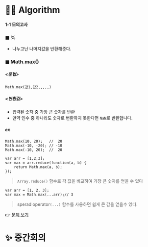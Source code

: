 <h1 id="👩‍💻-algorithm">👩‍💻 Algorithm</h1>
<h4 id="모의고사">1-1 모의고사</h4>
<h3 id="◼-">◼ %</h3>
<ul>
<li>나누고난 나머지값을 반환해준다.</li>
</ul>
<h3 id="◼-math.max">◼ Math.max()</h3>
<h5 id="문법">&lt;문법&gt;</h5>
<pre><code>Math.max(값1,값2,,,,,)
</code></pre>
<h5 id="반환값">&lt;반환값&gt;</h5>
<ul>
<li>입력된 숫자 중 가장 큰 숫자를 반환</li>
<li>만약 인수 중 하나라도 숫자로 변환하지 못한다면 <code>NaN</code>로 반환합니다.</li>
</ul>
<h5 id="ex"><em>ex</em></h5>
<pre class=" language-js"><code class="prism  language-js">Math<span class="token punctuation">.</span><span class="token function">max</span><span class="token punctuation">(</span><span class="token number">10</span><span class="token punctuation">,</span> <span class="token number">20</span><span class="token punctuation">)</span><span class="token punctuation">;</span>   <span class="token comment">//  20</span>
Math<span class="token punctuation">.</span><span class="token function">max</span><span class="token punctuation">(</span><span class="token operator">-</span><span class="token number">10</span><span class="token punctuation">,</span> <span class="token operator">-</span><span class="token number">20</span><span class="token punctuation">)</span><span class="token punctuation">;</span> <span class="token comment">// -10</span>
Math<span class="token punctuation">.</span><span class="token function">max</span><span class="token punctuation">(</span><span class="token operator">-</span><span class="token number">10</span><span class="token punctuation">,</span> <span class="token number">20</span><span class="token punctuation">)</span><span class="token punctuation">;</span>  <span class="token comment">//  20</span>
</code></pre>
<pre class=" language-js"><code class="prism  language-js"><span class="token keyword">var</span> arr <span class="token operator">=</span> <span class="token punctuation">[</span><span class="token number">1</span><span class="token punctuation">,</span><span class="token number">2</span><span class="token punctuation">,</span><span class="token number">3</span><span class="token punctuation">]</span><span class="token punctuation">;</span>
<span class="token keyword">var</span> max <span class="token operator">=</span> arr<span class="token punctuation">.</span><span class="token function">reduce</span><span class="token punctuation">(</span><span class="token keyword">function</span><span class="token punctuation">(</span>a<span class="token punctuation">,</span> b<span class="token punctuation">)</span> <span class="token punctuation">{</span>
    <span class="token keyword">return</span> Math<span class="token punctuation">.</span><span class="token function">max</span><span class="token punctuation">(</span>a<span class="token punctuation">,</span> b<span class="token punctuation">)</span><span class="token punctuation">;</span>
<span class="token punctuation">}</span><span class="token punctuation">)</span><span class="token punctuation">;</span>
</code></pre>
<blockquote>
<p><code>Array.reduce()</code> 함수로 각 값을 비교하여 가장 큰 숫자를 얻을 수 있다</p>
</blockquote>
<pre class=" language-js"><code class="prism  language-js"><span class="token keyword">var</span> arr <span class="token operator">=</span> <span class="token punctuation">[</span><span class="token number">1</span><span class="token punctuation">,</span> <span class="token number">2</span><span class="token punctuation">,</span> <span class="token number">3</span><span class="token punctuation">]</span><span class="token punctuation">;</span>
<span class="token keyword">var</span> max <span class="token operator">=</span> Math<span class="token punctuation">.</span><span class="token function">max</span><span class="token punctuation">(</span><span class="token operator">...</span>arr<span class="token punctuation">)</span><span class="token punctuation">;</span><span class="token comment">// 3</span>
</code></pre>
<blockquote>
<p>sperad operator<code>(...)</code> 함수를 사용하면 쉽게 큰 값을 얻을수 있다.</p>
</blockquote>
<p>👉 <a href="https://github.com/gay0ung/Algorithm/blob/master/PROGRAMMERS/LEVEL_01/01_%EB%AA%A8%EC%9D%98%EA%B3%A0%EC%82%AC.md">문제 보기</a></p>
<h1 id="✨-중간회의">✨ 중간회의</h1>

